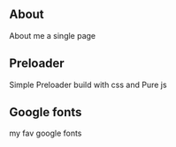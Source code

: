 ## About
About me a single page

## Preloader
Simple Preloader build with css and Pure js

## Google fonts
my fav google fonts
